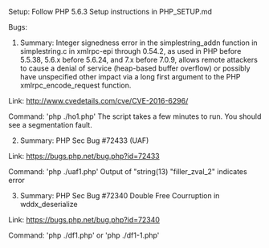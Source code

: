 Setup: Follow PHP 5.6.3 Setup instructions in PHP_SETUP.md

Bugs:
1. Summary: Integer signedness error in the simplestring_addn function in simplestring.c in xmlrpc-epi through 0.54.2, as used in PHP before 5.5.38, 5.6.x before 5.6.24, and 7.x before 7.0.9, allows remote attackers to cause a denial of service (heap-based buffer overflow) or possibly have unspecified other impact via a long first argument to the PHP xmlrpc_encode_request function.

Link: http://www.cvedetails.com/cve/CVE-2016-6296/

Command: 'php ./ho1.php'
  The script takes a few minutes to run. You should see a segmentation fault.

2. Summary: PHP Sec Bug #72433 (UAF)

Link: https://bugs.php.net/bug.php?id=72433

Command: 'php ./uaf1.php'
  Output of "string(13) "filler_zval_2" indicates error

3. Summary: PHP Sec Bug #72340	Double Free Courruption in wddx_deserialize

Link: https://bugs.php.net/bug.php?id=72340

Command: 'php ./df1.php' or 'php ./df1-1.php'


